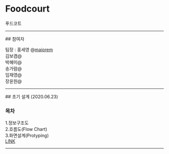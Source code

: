 # Foodcourt
푸드코트

<hr />
## 참여자    

팀장 : 홍세영 @[maiorem](https://github.com/maiorem)        
김보겸@[]()      
박혜미@[]()       
송가람@[]()       
임재영@[]()       
장윤원@[]()       

<hr />
## 초기 설계 (2020.06.23)

### 목차    
1.정보구조도    
2.흐름도(Flow Chart)    
3.화면설계(Protyping)      
[LINK](https://docs.google.com/presentation/d/1tGW3FN7Fhg7YrkYtzW3r9yU50X8Cjuh64WsNs_I8nLU/edit#slide=id.g895759a2e8_0_260)

<hr />
